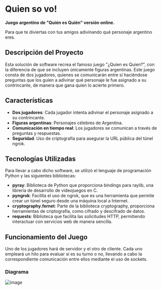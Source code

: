 # Quien so vo!

**Juego argentino de "Quién es Quién" versión online.**

Para que te diviertas con tus amigos adivinando qué personaje argentino eres.

## Descripción del Proyecto

Esta solución de software recrea el famoso juego "¿Quien es Quien?", con la diferencia de que se incluyen únicamente figuras argentinas. Este juego consta de dos jugadores, quienes se comunicarán entre sí haciéndose preguntas que los guíen a adivinar qué personaje le fue asignado a su contrincante, de manera que gana quien lo acierte primero.

## Características

- **Dos jugadores**: Cada jugador intenta adivinar el personaje asignado a su contrincante.
- **Figuras argentinas**: Personajes célebres de Argentina.
- **Comunicación en tiempo real**: Los jugadores se comunican a través de preguntas y respuestas.
- **Seguridad**: Uso de criptografía para asegurar la URL pública del túnel ngrok.

## Tecnologías Utilizadas

Para llevar a cabo dicho software, se utilizó el lenguaje de programación Python y las siguientes bibliotecas:

- **pyray**: Biblioteca de Python que proporciona bindings para raylib, una librería de desarrollo de videojuegos en C.
- **pyngrok**: Facilita el uso de ngrok, que es una herramienta que permite crear un túnel seguro desde una máquina local a Internet.
- **cryptography.fernet**: Parte de la biblioteca cryptography, proporciona herramientas de criptografía, como cifrado y descifrado de datos.
- **requests**: Biblioteca que facilita las solicitudes HTTP, permitiendo interactuar con servicios web de manera sencilla.

## Funcionamiento del Juego

Uno de los jugadores hará de servidor y el otro de cliente. Cada uno empleará un hilo para evaluar si es su turno o no, llevando a cabo la correspondiente comunicación entre ellos mediante el uso de sockets.

### Diagrama
![image](https://github.com/Martin-Roberto-lecuona/Quien-so-vo/assets/49318876/09e1534d-5255-4447-a54e-af82badde21e)

